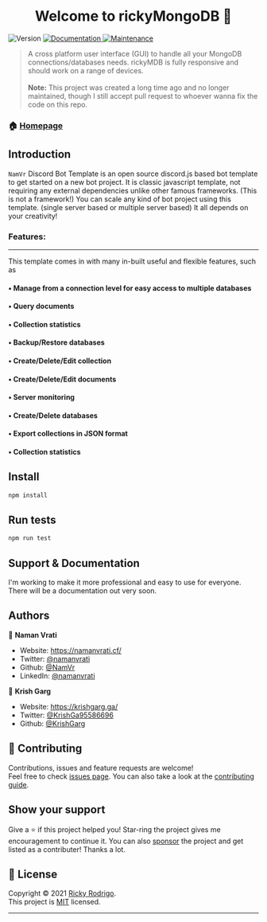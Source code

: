 <h1 align="center">Welcome to rickyMongoDB 👋</h1>
<p>
  <img alt="Version" src="https://img.shields.io/badge/version-v2.0-blue.svg?cacheSeconds=2592000" />
  <a href="https://github.com/rodrigoricky/rickyMDB#readme" target="_blank">
    <img alt="Documentation" src="https://img.shields.io/badge/documentation-no-red.svg" />
  </a>
  <a href="https://github.com/rodrigoricky/rickyMDB/graphs/commit-activity" target="_blank">
    <img alt="Maintenance" src="https://img.shields.io/badge/Maintained%3F-no-red.svg" />
  </a>
</p>

> A cross platform user interface (GUI) to handle all your MongoDB connections/databases needs. rickyMDB is fully responsive and should work on a range of devices.
> <br><br> **Note:** This project was created a long time ago and no longer maintained, though I still accept pull request to whoever wanna fix the code on this repo.

### 🏠 [Homepage](https://github.com/rodrigoricky/rickyMDB#readme)

## Introduction

`NamVr` Discord Bot Template is an open source discord.js based bot template to get started on a new bot project. It is classic javascript template, not requiring any external dependencies unlike other famous frameworks. (This is not a framework!)
You can scale any kind of bot project using this template. (single server based or multiple server based) It all depends on your creativity!

### Features:
---

This template comes in with many in-built useful and flexible features, such as

#### • **Manage from a connection level for easy access to multiple databases**
#### • **Query documents**
#### • **Collection statistics**
#### • **Backup/Restore databases**
#### • **Create/Delete/Edit collection**
#### • **Create/Delete/Edit documents**
#### • **Server monitoring**
#### • **Create/Delete databases**
#### • **Export collections in JSON format**
#### • **Collection statistics**


## Install

```sh
npm install
```

## Run tests

```sh
npm run test
```

## Support & Documentation

I'm working to make it more professional and easy to use for everyone. There will be a documentation out very soon.

## Authors

👤 **Naman Vrati**

- Website: https://namanvrati.cf/
- Twitter: [@namanvrati](https://twitter.com/namanvrati)
- Github: [@NamVr](https://github.com/NamVr)
- LinkedIn: [@namanvrati](https://linkedin.com/in/namanvrati)

👤 **Krish Garg**

- Website: https://krishgarg.ga/
- Twitter: [@KrishGa95586696](https://twitter.com/KrishGa95586696)
- Github: [@KrishGarg](https://github.com/KrishGarg)

## 🤝 Contributing

Contributions, issues and feature requests are welcome!<br />Feel free to check [issues page](https://github.com/NamVr/DiscordBot-Template/issues). You can also take a look at the [contributing guide](https://github.com/NamVr/DiscordBot-Template/blob/master/CONTRIBUTING.md).

## Show your support

Give a ⭐️ if this project helped you! Star-ring the project gives me encouragement to continue it.
You can also [sponsor](https://ko-fi.com/namanvrati) the project and get listed as a contributer! Thanks a lot.

## 📝 License

Copyright © 2021 [Ricky Rodrigo](https://github.com/rodrigoricky).<br />
This project is [MIT](https://github.com/rodrigoricky/rickyMDB/blob/main/LICENSE) licensed.

---
